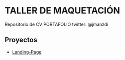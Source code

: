 # TALLER DE MAQUETACIÓN

Repositorio de CV PORTAFOLIO twitter: @jmanzdi

## Proyectos

- [Landing-Page](https://jonathanmanzanodiaz.github.io/practice/cv-portfolio)